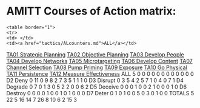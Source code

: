 # AMITT Courses of Action matrix:

    <table border="1">
    <tr>
    <td> </td>
    <td><a href="tactics/ALcounters.md">ALL</a></td>
<td><a href="tactics/TA01counters.md">TA01 Strategic Planning</a></td>
<td><a href="tactics/TA02counters.md">TA02 Objective Planning</a></td>
<td><a href="tactics/TA03counters.md">TA03 Develop People</a></td>
<td><a href="tactics/TA04counters.md">TA04 Develop Networks</a></td>
<td><a href="tactics/TA05counters.md">TA05 Microtargeting</a></td>
<td><a href="tactics/TA06counters.md">TA06 Develop Content</a></td>
<td><a href="tactics/TA07counters.md">TA07 Channel Selection</a></td>
<td><a href="tactics/TA08counters.md">TA08 Pump Priming</a></td>
<td><a href="tactics/TA09counters.md">TA09 Exposure</a></td>
<td><a href="tactics/TA10counters.md">TA10 Go Physical</a></td>
<td><a href="tactics/TA11counters.md">TA11 Persistence</a></td>
<td><a href="tactics/TA12counters.md">TA12 Measure Effectiveness</a></td>
</tr><tr>
<td>ALL</td>
<td>5</td>
<td>0</td>
<td>0</td>
<td>0</td>
<td>0</td>
<td>0</td>
<td>0</td>
<td>0</td>
<td>0</td>
<td>0</td>
<td>0</td>
<td>0</td>
<td>0</td>
</tr>
<tr>
<td>D2 Deny</td>
<td>0</td>
<td>11</td>
<td>0</td>
<td>9</td>
<td>8</td>
<td>2</td>
<td>7</td>
<td>3</td>
<td>5</td>
<td>1</td>
<td>1</td>
<td>1</td>
<td>0</td>
</tr>
<tr>
<td>D3 Disrupt</td>
<td>0</td>
<td>3</td>
<td>5</td>
<td>4</td>
<td>2</td>
<td>5</td>
<td>7</td>
<td>1</td>
<td>0</td>
<td>4</td>
<td>0</td>
<td>7</td>
<td>1</td>
</tr>
<tr>
<td>D4 Degrade</td>
<td>0</td>
<td>7</td>
<td>0</td>
<td>1</td>
<td>3</td>
<td>0</td>
<td>5</td>
<td>2</td>
<td>2</td>
<td>0</td>
<td>0</td>
<td>6</td>
<td>2</td>
</tr>
<tr>
<td>D5 Deceive</td>
<td>0</td>
<td>0</td>
<td>0</td>
<td>1</td>
<td>0</td>
<td>0</td>
<td>2</td>
<td>1</td>
<td>0</td>
<td>0</td>
<td>0</td>
<td>1</td>
<td>0</td>
</tr>
<tr>
<td>D6 Destroy</td>
<td>0</td>
<td>0</td>
<td>0</td>
<td>0</td>
<td>1</td>
<td>0</td>
<td>0</td>
<td>1</td>
<td>0</td>
<td>1</td>
<td>0</td>
<td>0</td>
<td>0</td>
</tr>
<tr>
<td>D7 Deter</td>
<td>0</td>
<td>1</td>
<td>0</td>
<td>1</td>
<td>0</td>
<td>0</td>
<td>5</td>
<td>0</td>
<td>3</td>
<td>0</td>
<td>1</td>
<td>0</td>
<td>0</td>
</tr>
<tr>
<td>TOTALS</td>
<td>5</td>
<td>22</td>
<td>5</td>
<td>16</td>
<td>14</td>
<td>7</td>
<td>26</td>
<td>8</td>
<td>10</td>
<td>6</td>
<td>2</td>
<td>15</td>
<td>3</td>
</tr>
</table>
